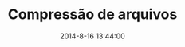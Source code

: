 ---
layout: post
title:  "Compressão de arquivos"
description: "Uma das melhores técnicas para otimizar seu site é comprimir seus arquivos e utilizar gzip"
featured-image: ""
date:   2014-8-16 13:44:00
categories: dev
---